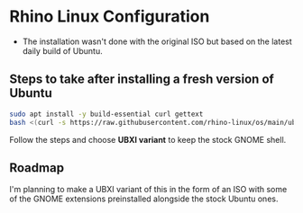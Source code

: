 # Rhino Linux Configuration

- The installation wasn't done with the original ISO but based on the latest daily build of Ubuntu.

## Steps to take after installing a fresh version of Ubuntu

```bash
sudo apt install -y build-essential curl gettext
bash <(curl -s https://raw.githubusercontent.com/rhino-linux/os/main/ub2r.sh)
```

Follow the steps and choose **UBXI variant** to keep the stock GNOME shell.

## Roadmap

I'm planning to make a UBXI variant of this in the form of an ISO with some of the GNOME extensions preinstalled alongside the stock Ubuntu ones.
